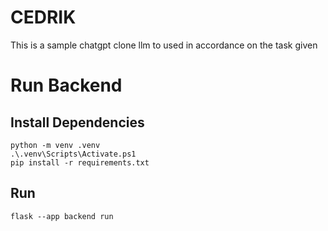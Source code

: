 ﻿# CEDRIK

This is a sample chatgpt clone llm to used in accordance on the task given

# Run Backend

## Install Dependencies

```
python -m venv .venv
.\.venv\Scripts\Activate.ps1
pip install -r requirements.txt
```

## Run

```
flask --app backend run
```
